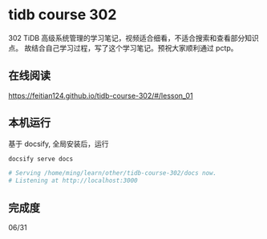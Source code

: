 # tidb course 302

302 TiDB 高级系统管理的学习笔记，视频适合细看，不适合搜索和查看部分知识点。
故结合自己学习过程，写了这个学习笔记。预祝大家顺利通过 pctp。

## 在线阅读

https://feitian124.github.io/tidb-course-302/#/lesson_01

## 本机运行

基于 docsify, 全局安装后，运行

```sh
docsify serve docs

# Serving /home/ming/learn/other/tidb-course-302/docs now.
# Listening at http://localhost:3000

```

## 完成度

06/31
